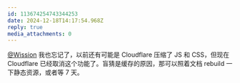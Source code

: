 ```yaml
---
id: 113674254743344253
date: 2024-12-18T14:17:54.968Z
reply: true
media_attachments: 0
---
```


[@Wission](https://md.jeoqm-77.top/@Wission) 我也忘记了，以前还有可能是 Cloudflare 压缩了 JS 和 CSS，但现在 Cloudflare 已经取消这个功能了。盲猜是缓存的原因，那可以照着文档 rebuild 一下静态资源，或者等 7 天。

